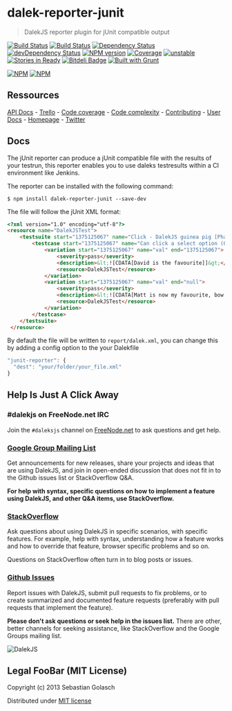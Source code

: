 dalek-reporter-junit
====================

> DalekJS reporter plugin for jUnit  compatible output

[![Build Status](https://travis-ci.org/dalekjs/dalek-reporter-junit.png)](https://travis-ci.org/dalekjs/dalek-reporter-junit)
[![Build Status](https://drone.io/github.com/dalekjs/dalek-reporter-junit/status.png)](https://drone.io/github.com/dalekjs/dalek-reporter-junit/latest)
[![Dependency Status](https://david-dm.org/dalekjs/dalek-reporter-junit.png)](https://david-dm.org/dalekjs/dalek-reporter-junit)
[![devDependency Status](https://david-dm.org/dalekjs/dalek-reporter-junit/dev-status.png)](https://david-dm.org/dalekjs/dalek-reporter-junit#info=devDependencies)
[![NPM version](https://badge.fury.io/js/dalek-reporter-junit.png)](http://badge.fury.io/js/dalek-reporter-junit)
[![Coverage](http://dalekjs.com/package/dalek-reporter-junit/master/coverage/coverage.png)](http://dalekjs.com/package/dalek-reporter-junit/master/coverage/index.html)
[![unstable](https://rawgithub.com/hughsk/stability-badges/master/dist/unstable.svg)](http://github.com/hughsk/stability-badges)
[![Stories in Ready](https://badge.waffle.io/dalekjs/dalek-reporter-junit.png?label=ready)](https://waffle.io/dalekjs/dalek-reporter-junit)
[![Bitdeli Badge](https://d2weczhvl823v0.cloudfront.net/dalekjs/dalek-reporter-junit/trend.png)](https://bitdeli.com/free "Bitdeli Badge")
[![Built with Grunt](https://cdn.gruntjs.com/builtwith.png)](http://gruntjs.com/)

[![NPM](https://nodei.co/npm/dalek-reporter-junit.png)](https://nodei.co/npm/dalek-reporter-junit/)
[![NPM](https://nodei.co/npm-dl/dalek-reporter-junit.png)](https://nodei.co/npm/dalek-reporter-junit/)

## Ressources

[API Docs](http://dalekjs.com/package/dalek-reporter-junit/master/api/index.html) -
[Trello](https://trello.com/b/dKvjVE0x/dalek-reporter-junit) -
[Code coverage](http://dalekjs.com/package/dalek-reporter-junit/master/coverage/index.html) -
[Code complexity](http://dalekjs.com/package/dalek-reporter-junit/master/complexity/index.html) -
[Contributing](https://github.com/dalekjs/dalek-reporter-junit/blob/master/CONTRIBUTING.md) -
[User Docs](http://dalekjs.com/docs/junit.html) -
[Homepage](http://dalekjs.com) -
[Twitter](http://twitter.com/dalekjs)

## Docs

The jUnit reporter can produce a jUnit compatible file with the results of your testrun,
this reporter enables you to use daleks testresults within a CI environment like Jenkins.

The reporter can be installed with the following command:
```
$ npm install dalek-reporter-junit --save-dev
```

The file will follow the jUnit XML format:

```html
<?xml version="1.0" encoding="utf-8"?>
<resource name="DalekJSTest">
    <testsuite start="1375125067" name="Click - DalekJS guinea pig [Phantomjs]" end="1375125067" totalTests="0">
        <testcase start="1375125067" name="Can click a select option (OK, jQuery style, no message)" end="null" result="null">
            <variation start="1375125067" name="val" end="1375125067">
                <severity>pass</severity>
                <description>&lt;![CDATA[David is the favourite]]&gt;</description>
                <resource>DalekJSTest</resource>
            </variation>
            <variation start="1375125067" name="val" end="null">
                <severity>pass</severity>
                <description>&lt;![CDATA[Matt is now my favourite, bow ties are cool]]&gt;</description>
                <resource>DalekJSTest</resource>
            </variation>
        </testcase>
    </testsuite>
 </resource>
```

By default the file will be written to `report/dalek.xml`,
you can change this by adding a config option to the your Dalekfile

```javascript
"junit-reporter": {
  "dest": "your/folder/your_file.xml"
}
```

## Help Is Just A Click Away

### #dalekjs on FreeNode.net IRC

Join the `#daleksjs` channel on [FreeNode.net](http://freenode.net) to ask questions and get help.

### [Google Group Mailing List](https://groups.google.com/forum/#!forum/dalekjs)

Get announcements for new releases, share your projects and ideas that are
using DalekJS, and join in open-ended discussion that does not fit in
to the Github issues list or StackOverflow Q&A.

**For help with syntax, specific questions on how to implement a feature
using DalekJS, and other Q&A items, use StackOverflow.**

### [StackOverflow](http://stackoverflow.com/questions/tagged/dalekjs)

Ask questions about using DalekJS in specific scenarios, with
specific features. For example, help with syntax, understanding how a feature works and
how to override that feature, browser specific problems and so on.

Questions on StackOverflow often turn in to blog posts or issues.

### [Github Issues](//github.com/dalekjs/dalek-reporter-junit/issues)

Report issues with DalekJS, submit pull requests to fix problems, or to
create summarized and documented feature requests (preferably with pull
requests that implement the feature).

**Please don't ask questions or seek help in the issues list.** There are
other, better channels for seeking assistance, like StackOverflow and the
Google Groups mailing list.

![DalekJS](https://raw.github.com/dalekjs/dalekjs.com/master/img/logo.png)

## Legal FooBar (MIT License)

Copyright (c) 2013 Sebastian Golasch

Distributed under [MIT license](https://github.com/dalekjs/dalek-reporter-junit/blob/master/LICENSE-MIT)